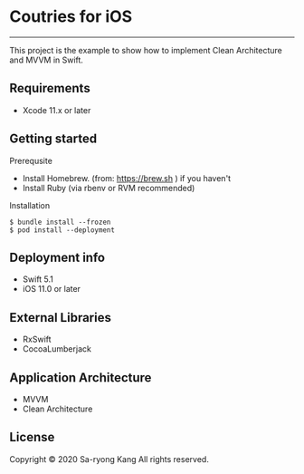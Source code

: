 # Coutries for iOS
--------------

This project is the example to show how to implement Clean Architecture and MVVM in Swift.

## Requirements

- Xcode 11.x or later

## Getting started

Prerequsite
- Install Homebrew. (from: https://brew.sh ) if you haven't
- Install Ruby (via rbenv or RVM recommended)

Installation
```
$ bundle install --frozen
$ pod install --deployment
```

## Deployment info

- Swift 5.1
- iOS 11.0 or later

## External Libraries

- RxSwift
- CocoaLumberjack

## Application Architecture

- MVVM
- Clean Architecture

## License
Copyright © 2020 Sa-ryong Kang All rights reserved.